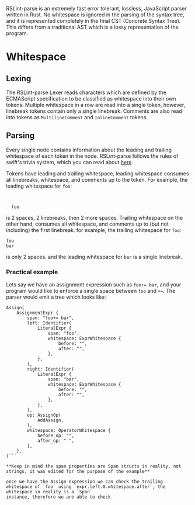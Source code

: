 RSLint-parse is an extremely fast error tolerant, lossless, JavaScript parser written in Rust.
No whitespace is ignored in the parsing of the syntax tree, and it is represented completely in the final CST (Concrete Syntax Tree).
This differs from a traditional AST which is a lossy representation of the program.

# Whitespace

## Lexing

The RSLint-parse Lexer reads characters which are defined by the ECMAScript specification to be classified as whitespace into their own tokens.
Multiple whitespace in a row are read into a single token, however, linebreak tokens contain only a single linebreak.
Comments are also read into tokens as `MultilineComment` and `InlineComment` tokens.

## Parsing

Every single node contains information about the leading and trailing whitespace of each token in the node.
RSLint-parse follows the rules of swift's trivia system, which you can read about [here](https://github.com/apple/swift/tree/master/lib/Syntax#trivia).

Tokens have leading and trailing whitespace, leading whitespace consumes all linebreaks, whitespace, and comments up to the token.
For example, the leading whitespace for `foo`:

```
  

  foo
```

is 2 spaces, 2 linebreaks, then 2 more spaces.
Trailing whitespace on the other hand, consumes all whitespace, and comments up to (but not including) the first linebreak.
for example, the trailing whitespace for `foo`:

```
foo  
bar
```

is only 2 spaces. and the leading whitespace for `bar` is a single linebreak.

### Practical example

Lets say we have an assignment expression such as `foo+= bar`, and your program would like to enforce a single space between `foo` and `+=`.
The parser would emit a tree which looks like:

```
Assign(
    AssignmentExpr {
        span: "foo+= bar",
        left: Identifier(
            LiteralExpr {
                span: "foo",
                whitespace: ExprWhitespace {
                    before: "",
                    after: "",
                },
            },
        ),
        right: Identifier(
            LiteralExpr {
                span: "bar",
                whitespace: ExprWhitespace {
                    before: "",
                    after: "",
                },
            },
        ),
        op: AssignOp(
            AddAssign,
        ),
        whitespace: OperatorWhitespace {
            before_op: "",
            after_op: " ",
        },
    },
)```

**Keep in mind the span properties are Span structs in reality, not strings, it was edited for the purpose of the example**

once we have the Assign expression we can check the trailing whitespace of `foo` using `expr.left.0.whitespace.after`, the whitespace in reality is a `Span`
instance, therefore we are able to check 